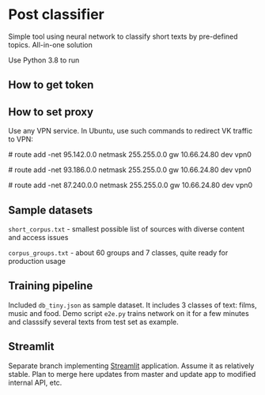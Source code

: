# Post classifier

Simple tool using neural network to classify short texts by pre-defined topics.
All-in-one solution

Use Python 3.8 to run

## How to get token

## How to set proxy
Use any VPN service. In Ubuntu, use such commands to redirect VK traffic to VPN:

&#35; route add -net 95.142.0.0 netmask 255.255.0.0 gw 10.66.24.80 dev vpn0

&#35; route add -net 93.186.0.0 netmask 255.255.0.0 gw 10.66.24.80 dev vpn0

&#35; route add -net 87.240.0.0 netmask 255.255.0.0 gw 10.66.24.80 dev vpn0

## Sample datasets

`short_corpus.txt` - smallest possible list of sources with diverse content and access issues

`corpus_groups.txt` - about 60 groups and 7 classes, quite ready for production usage

## Training pipeline

Included `db_tiny.json` as sample dataset. It includes 3 classes of text: films, 
music and food. Demo script `e2e.py` trains network on it for a few minutes and 
classsify several texts from test set as example.

## Streamlit

Separate branch implementing [Streamlit](https://streamlit.io) application. 
Assume it as relatively stable. Plan to merge here updates from master and
update app to modified internal API, etc.